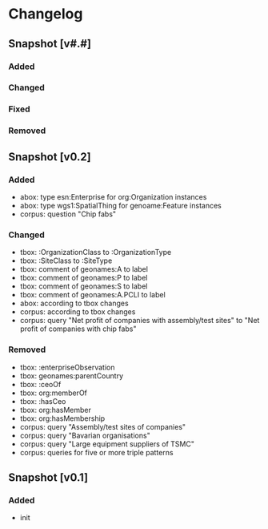 # Changelog

## Snapshot [v#.#]

### Added

### Changed

### Fixed

### Removed

## Snapshot [v0.2]

### Added

- abox: type esn:Enterprise for org:Organization instances
- abox: type wgs1:SpatialThing for genoame:Feature instances
- corpus: question "Chip fabs"

### Changed

- tbox: :OrganizationClass to :OrganizationType
- tbox: :SiteClass to :SiteType
- tbox: comment of geonames:A to label
- tbox: comment of geonames:P to label
- tbox: comment of geonames:S to label
- tbox: comment of geonames:A.PCLI to label
- abox: according to tbox changes
- corpus: according to tbox changes
- corpus: query "Net profit of companies with assembly/test sites" to "Net profit of companies with chip fabs"

### Removed

- tbox: :enterpriseObservation
- tbox: geonames:parentCountry
- tbox: :ceoOf
- tbox: org:memberOf
- tbox: :hasCeo
- tbox: org:hasMember
- tbox: org:hasMembership
- corpus: query "Assembly/test sites of companies"
- corpus: query "Bavarian organisations"
- corpus: query "Large equipment suppliers of TSMC"
- corpus: queries for five or more triple patterns

## Snapshot [v0.1]

### Added

- init
